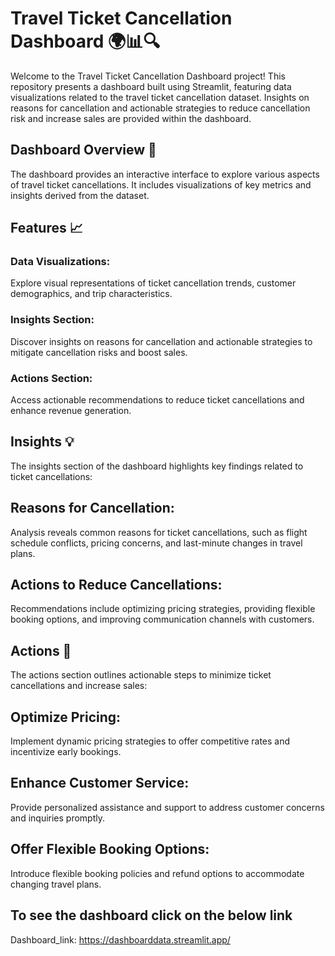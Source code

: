# Travel Ticket Cancellation Dashboard 🌍📊🔍
Welcome to the Travel Ticket Cancellation Dashboard project! This repository presents a dashboard built using Streamlit, featuring data visualizations related to the travel ticket cancellation dataset. Insights on reasons for cancellation and actionable strategies to reduce cancellation risk and increase sales are provided within the dashboard.

## Dashboard Overview 🚀
The dashboard provides an interactive interface to explore various aspects of travel ticket cancellations. It includes visualizations of key metrics and insights derived from the dataset.

## Features 📈
### Data Visualizations: 
Explore visual representations of ticket cancellation trends, customer demographics, and trip characteristics.
### Insights Section:
Discover insights on reasons for cancellation and actionable strategies to mitigate cancellation risks and boost sales.
### Actions Section: 
Access actionable recommendations to reduce ticket cancellations and enhance revenue generation.

## Insights 💡
The insights section of the dashboard highlights key findings related to ticket cancellations:

## Reasons for Cancellation: 
Analysis reveals common reasons for ticket cancellations, such as flight schedule conflicts, pricing concerns, and last-minute changes in travel plans.
## Actions to Reduce Cancellations:
Recommendations include optimizing pricing strategies, providing flexible booking options, and improving communication channels with customers.
## Actions 🚀
The actions section outlines actionable steps to minimize ticket cancellations and increase sales:

## Optimize Pricing: 
Implement dynamic pricing strategies to offer competitive rates and incentivize early bookings.
## Enhance Customer Service: 
Provide personalized assistance and support to address customer concerns and inquiries promptly.
## Offer Flexible Booking Options:
Introduce flexible booking policies and refund options to accommodate changing travel plans.
## To see the dashboard click on the below link
Dashboard_link:  https://dashboarddata.streamlit.app/
